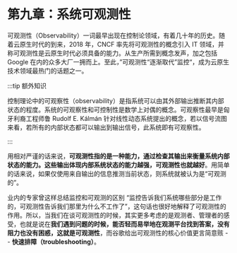 # 第九章：系统可观测性

可观测性（Observability）一词最早出现在控制论领域，有着几十年的历史。随着云原生时代的到来，2018 年，CNCF 率先将可观测性的概念引入 IT 领域，并称可观测性是云原生时代必须具备的能力。从生产所需到概念发声，加之包括 Google 在内的众多大厂一拥而上。至此，”可观测性“逐渐取代”监控“，成为云原生技术领域最热门的话题之一。

:::tip 额外知识

控制理论中的可观察性（observability）是指系统可以由其外部输出推断其内部状态的程度。系统的可观察性和可控制性是数学上对偶的概念。可观察性最早是匈牙利裔工程师鲁 Rudolf E. Kálmán 针对线性动态系统提出的概念，若以信号流图来看，若所有的内部状态都可以输出到输出信号，此系统即有可观察性。

:::

用相对严谨的话来说，**可观测性指的是一种能力，通过检查其输出来衡量系统内部状态的能力。这些输出体现内部系统状态的能力越强，可观测性也就越好**。用简单的话来说，如果仅使用来自输出的信息推测当前状态，则系统就被认为是“可观测的”。

业内的专家曾这样总结监控和可观测的区别 “监控告诉我们系统哪些部分是工作的，可观测性告诉我们那里为什么不工作了”，这句话也很好地解释了可观测性的作用。所以，当我们在谈可观测性的时候，其实更多考虑的是观测者、管理者的感受，也就是说在**我们遇到问题的时候，能否轻而易举地在观测平台找到答案，没有阻力也没有困惑，这就是可观测性**，而谷歌给出可观测性的核心价值更言简意赅 -- **快速排障（troubleshooting）**。